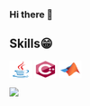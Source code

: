 ### Hi there 👋

## Skills😁

<img src="https://raw.githubusercontent.com/devicons/devicon/master/icons/java/java-original.svg" alt = "rails"  height="30" width="40" style = "max-width:100;"></img>
<img src="https://raw.githubusercontent.com/devicons/devicon/master/icons/cplusplus/cplusplus-original.svg" alt = "rails"  height="30" width="40" style = "max-width:100;"></img>
<img src="https://raw.githubusercontent.com/devicons/devicon/master/icons/matlab/matlab-original.svg" alt = "rails"  height="30" width="40" style = "max-width:100;"></img>
 
<div>
  <a href="https://github.com/JoaoVitor733">
  <img height="180em" src="https://github-readme-stats.vercel.app/api?username=JoaoVitor733&show_icons=true&theme=tokyonight&include_all_commits=true&count_private=true"/>
</div>

<!--
**JoaoVitor733/JoaoVitor733** is a ✨ _special_ ✨ repository because its `README.md` (this file) appears on your GitHub profile.

Here are some ideas to get you started:

- 🔭 I’m currently working on ...
- 🌱 I’m currently learning ...
- 👯 I’m looking to collaborate on ...
- 🤔 I’m looking for help with ...
- 💬 Ask me about ...
- 📫 How to reach me: ...
- 😄 Pronouns: ...
- ⚡ Fun fact: ...
-->

